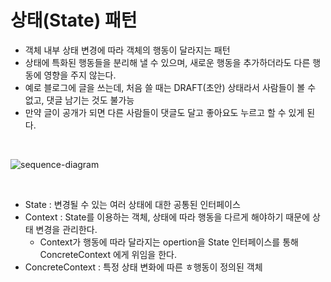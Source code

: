 # 상태(State) 패턴
- 객체 내부 상태 변경에 따라 객체의 행동이 달라지는 패턴
- 상태에 특화된 행동들을 분리해 낼 수 있으며, 새로운 행동을 추가하더라도 다른 행동에 영향을 주지 않는다.
- 예로 블로그에 글을 쓰는데, 처음 쓸 때는 DRAFT(초안) 상태라서 사람들이 볼 수 없고, 댓글 남기는 것도 불가능
- 만약 글이 공개가 되면 다른 사람들이 댓글도 달고 좋아요도 누르고 할 수 있게 된다.

<br>

![sequence-diagram](http://www.plantuml.com/plantuml/proxy?src=https://raw.githubusercontent.com/ohtaeg/TIL/master/design-pattern/src/chapter7_state/uml/state.puml)

<br>

- State : 변경될 수 있는 여러 상태에 대한 공통된 인터페이스
- Context : State를 이용하는 객체, 상태에 따라 행동을 다르게 해야하기 때문에 상태 변경을 관리한다.
  - Context가 행동에 따라 달라지는 opertion을 State 인터페이스를 통해 ConcreteContext 에게 위임을 한다.
- ConcreteContext : 특정 상태 변화에 따른 ㅎ행동이 정의된 객체